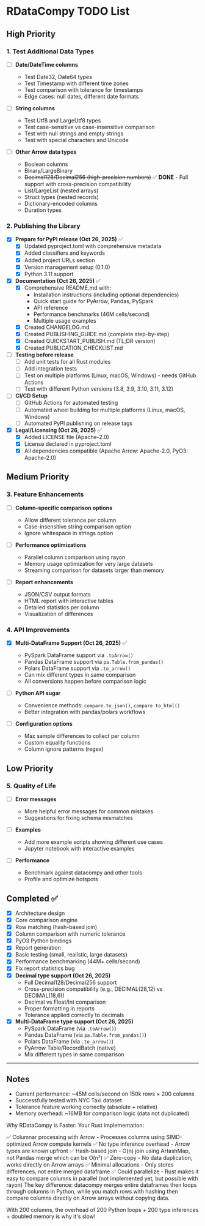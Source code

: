 # RDataCompy TODO List

## High Priority

### 1. Test Additional Data Types
- [ ] **Date/DateTime columns**
  - Test Date32, Date64 types
  - Test Timestamp with different time zones
  - Test comparison with tolerance for timestamps
  - Edge cases: null dates, different date formats
  
- [ ] **String columns**
  - Test Utf8 and LargeUtf8 types
  - Test case-sensitive vs case-insensitive comparison
  - Test with null strings and empty strings
  - Test with special characters and Unicode
  
- [ ] **Other Arrow data types**
  - Boolean columns
  - Binary/LargeBinary
  - ~~Decimal128/Decimal256 (high-precision numbers)~~ ✅ **DONE** - Full support with cross-precision compatibility
  - List/LargeList (nested arrays)
  - Struct types (nested records)
  - Dictionary-encoded columns
  - Duration types

### 2. Publishing the Library

- [x] **Prepare for PyPI release (Oct 26, 2025)** ✅
  - [x] Updated pyproject.toml with comprehensive metadata
  - [x] Added classifiers and keywords
  - [x] Added project URLs section
  - [x] Version management setup (0.1.0)
  - [x] Python 3.11 support
- [x] **Documentation (Oct 26, 2025)** ✅
  - [x] Comprehensive README.md with:
    - Installation instructions (including optional dependencies)
    - Quick start guide for PyArrow, Pandas, PySpark
    - API reference
    - Performance benchmarks (46M cells/second)
    - Multiple usage examples
  - [x] Created CHANGELOG.md
  - [x] Created PUBLISHING_GUIDE.md (complete step-by-step)
  - [x] Created QUICKSTART_PUBLISH.md (TL;DR version)
  - [x] Created PUBLICATION_CHECKLIST.md
  
- [ ] **Testing before release**
  - [ ] Add unit tests for all Rust modules
  - [ ] Add integration tests
  - [ ] Test on multiple platforms (Linux, macOS, Windows) - needs GitHub Actions
  - [ ] Test with different Python versions (3.8, 3.9, 3.10, 3.11, 3.12)
  
- [ ] **CI/CD Setup**
  - [ ] GitHub Actions for automated testing
  - [ ] Automated wheel building for multiple platforms (Linux, macOS, Windows)
  - [ ] Automated PyPI publishing on release tags
  
- [x] **Legal/Licensing (Oct 26, 2025)** ✅
  - [x] Added LICENSE file (Apache-2.0)
  - [x] License declared in pyproject.toml
  - [x] All dependencies compatible (Apache Arrow: Apache-2.0, PyO3: Apache-2.0)

## Medium Priority

### 3. Feature Enhancements

- [ ] **Column-specific comparison options**
  - Allow different tolerance per column
  - Case-insensitive string comparison option
  - Ignore whitespace in strings option
  
- [ ] **Performance optimizations**
  - Parallel column comparison using rayon
  - Memory usage optimization for very large datasets
  - Streaming comparison for datasets larger than memory
  
- [ ] **Report enhancements**
  - JSON/CSV output formats
  - HTML report with interactive tables
  - Detailed statistics per column
  - Visualization of differences

### 4. API Improvements
- [x] **Multi-DataFrame Support (Oct 26, 2025)** ✅
  - PySpark DataFrame support via `.toArrow()`
  - Pandas DataFrame support via `pa.Table.from_pandas()`
  - Polars DataFrame support via `.to_arrow()`
  - Can mix different types in same comparison
  - All conversions happen before comparison logic
  
- [ ] **Python API sugar**
  - Convenience methods: `compare.to_json()`, `compare.to_html()`
  - Better integration with pandas/polars workflows
  
- [ ] **Configuration options**
  - Max sample differences to collect per column
  - Custom equality functions
  - Column ignore patterns (regex)

## Low Priority

### 5. Quality of Life

- [ ] **Error messages**
  - More helpful error messages for common mistakes
  - Suggestions for fixing schema mismatches
  
- [ ] **Examples**
  - Add more example scripts showing different use cases
  - Jupyter notebook with interactive examples
  
- [ ] **Performance**
  - Benchmark against datacompy and other tools
  - Profile and optimize hotspots

## Completed ✅

- [x] Architecture design
- [x] Core comparison engine
- [x] Row matching (hash-based join)
- [x] Column comparison with numeric tolerance
- [x] PyO3 Python bindings
- [x] Report generation
- [x] Basic testing (small, realistic, large datasets)
- [x] Performance benchmarking (44M+ cells/second)
- [x] Fix report statistics bug
- [x] **Decimal type support (Oct 26, 2025)**
  - Full Decimal128/Decimal256 support
  - Cross-precision compatibility (e.g., DECIMAL(28,12) vs DECIMAL(18,6))
  - Decimal vs Float/Int comparison
  - Proper formatting in reports
  - Tolerance applied correctly to decimals
- [x] **Multi-DataFrame type support (Oct 26, 2025)**
  - PySpark DataFrame (via `.toArrow()`)
  - Pandas DataFrame (via `pa.Table.from_pandas()`)
  - Polars DataFrame (via `.to_arrow()`)
  - PyArrow Table/RecordBatch (native)
  - Mix different types in same comparison

---

## Notes

- Current performance: ~45M cells/second on 150k rows × 200 columns
- Successfully tested with NYC Taxi dataset
- Tolerance feature working correctly (absolute + relative)
- Memory overhead: ~16MB for comparison logic (data not duplicated)


Why RDataCompy is Faster:
Your Rust implementation:

✅ Columnar processing with Arrow - Processes columns using SIMD-optimized Arrow compute kernels
✅ No type inference overhead - Arrow types are known upfront
✅ Hash-based join - O(n) join using AHashMap, not Pandas merge which can be O(n²)
✅ Zero-copy - No data duplication, works directly on Arrow arrays
✅ Minimal allocations - Only stores differences, not entire merged dataframe
✅ Could parallelize - Rust makes it easy to compare columns in parallel (not implemented yet, but possible with rayon)
The key difference: datacompy merges entire dataframes then loops through columns in Python, while you match rows with hashing then compare columns directly on Arrow arrays without copying data.

With 200 columns, the overhead of 200 Python loops + 200 type inferences + doubled memory is why it's slow!
